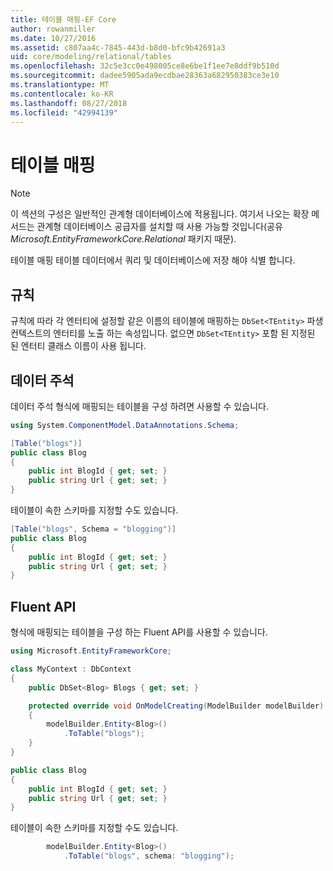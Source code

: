```yaml
---
title: 테이블 매핑-EF Core
author: rowanmiller
ms.date: 10/27/2016
ms.assetid: c807aa4c-7845-443d-b8d0-bfc9b42691a3
uid: core/modeling/relational/tables
ms.openlocfilehash: 32c5e3cc0e498005ce8e6be1f1ee7e8ddf9b510d
ms.sourcegitcommit: dadee5905ada9ecdbae28363a682950383ce3e10
ms.translationtype: MT
ms.contentlocale: ko-KR
ms.lasthandoff: 08/27/2018
ms.locfileid: "42994139"
---
```

# <a name="table-mapping"></a>테이블 매핑

> [!NOTE]  
> 이 섹션의 구성은 일반적인 관계형 데이터베이스에 적용됩니다. 여기서 나오는 확장 메서드는 관계형 데이터베이스 공급자를 설치할 때 사용 가능할 것입니다(공유 *Microsoft.EntityFrameworkCore.Relational* 패키지 때문).

테이블 매핑 테이블 데이터에서 쿼리 및 데이터베이스에 저장 해야 식별 합니다.

## <a name="conventions"></a>규칙

규칙에 따라 각 엔터티에 설정할 같은 이름의 테이블에 매핑하는 `DbSet<TEntity>` 파생 컨텍스트의 엔터티를 노출 하는 속성입니다. 없으면 `DbSet<TEntity>` 포함 된 지정된 된 엔터티 클래스 이름이 사용 됩니다.

## <a name="data-annotations"></a>데이터 주석

데이터 주석 형식에 매핑되는 테이블을 구성 하려면 사용할 수 있습니다.

``` csharp
using System.ComponentModel.DataAnnotations.Schema;
```
``` csharp
[Table("blogs")]
public class Blog
{
    public int BlogId { get; set; }
    public string Url { get; set; }
}
```

테이블이 속한 스키마를 지정할 수도 있습니다.

``` csharp
[Table("blogs", Schema = "blogging")]
public class Blog
{
    public int BlogId { get; set; }
    public string Url { get; set; }
}
```

## <a name="fluent-api"></a>Fluent API

형식에 매핑되는 테이블을 구성 하는 Fluent API를 사용할 수 있습니다.

``` csharp
using Microsoft.EntityFrameworkCore;
```
``` csharp
class MyContext : DbContext
{
    public DbSet<Blog> Blogs { get; set; }

    protected override void OnModelCreating(ModelBuilder modelBuilder)
    {
        modelBuilder.Entity<Blog>()
            .ToTable("blogs");
    }
}

public class Blog
{
    public int BlogId { get; set; }
    public string Url { get; set; }
}
```

테이블이 속한 스키마를 지정할 수도 있습니다.

<!-- [!code-csharp[Main](samples/core/relational/Modeling/FluentAPI/Samples/Relational/TableAndSchema.cs?highlight=2)] -->
``` csharp
        modelBuilder.Entity<Blog>()
            .ToTable("blogs", schema: "blogging");
```

